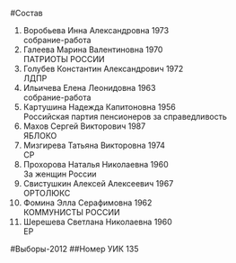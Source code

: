#Состав
1. Воробьева Инна Александровна 1973   
    собрание-работа
2. Галеева Марина Валентиновна 1970   
    ПАТРИОТЫ РОССИИ
3. Голубев Константин Александрович 1972   
    ЛДПР
4. Ильичева Елена Леонидовна 1963   
    собрание-работа
5. Картушина Надежда Капитоновна 1956   
    Российская партия пенсионеров за справедливость
6. Махов Сергей Викторович 1987   
    ЯБЛОКО
7. Мизгирева Татьяна Викторовна 1974   
    СР
8. Прохорова Наталья Николаевна 1960   
    За женщин России
9. Свистушкин Алексей Алексеевич 1967   
    ОРТОЛЮКС
10. Фомина Элла Серафимовна 1962   
    КОММУНИСТЫ РОССИИ
11. Шерешева Светлана Николаевна 1960   
    ЕР

#Выборы-2012
##Номер УИК
135